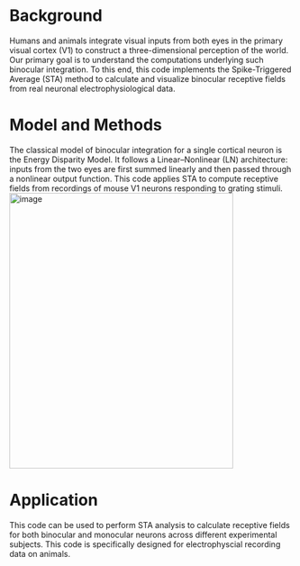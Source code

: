 # Background
Humans and animals integrate visual inputs from both eyes in the primary visual cortex (V1) to construct a three-dimensional perception of the world. Our primary goal is to understand the computations underlying such binocular integration. To this end, this code implements the Spike-Triggered Average (STA) method to calculate and visualize binocular receptive fields from real neuronal electrophysiological data.

# Model and Methods
The classical model of binocular integration for a single cortical neuron is the Energy Disparity Model. It follows a Linear–Nonlinear (LN) architecture: inputs from the two eyes are first summed linearly and then passed through a nonlinear output function.
This code applies STA to compute receptive fields from recordings of mouse V1 neurons responding to grating stimuli.
<img width="397" height="489" alt="image" src="https://github.com/user-attachments/assets/b9826b17-af70-4d8f-ad53-d6000d22986e" />

# Application
This code can be used to perform STA analysis to calculate receptive fields for both binocular and monocular neurons across different experimental subjects. This code is specifically designed for electrophyscial recording data on animals. 





